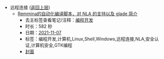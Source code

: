 - 远程连接 ([返回上层](../))
    - [Remmina的自动化编译脚本，对 NLA 的支持以及 glade 简介](https://www.bilibili.com/video/BV1vR4y1E713)
        - 去主标签查看笔记/注释：[编程开发](../markmap/编程开发.html)
        - 时长：582 秒
        - 日期：[2021-11-07](../markmap/202111.html)
        - 标签：编程开发,计算机,Linux,Shell,Windows,远程连接,NLA,安全认证,计算机安全,GTK编程
        - [封面](http://i1.hdslb.com/bfs/archive/db2297c189fcdd3fb256e346a241f71a7f0e64cf.jpg)
